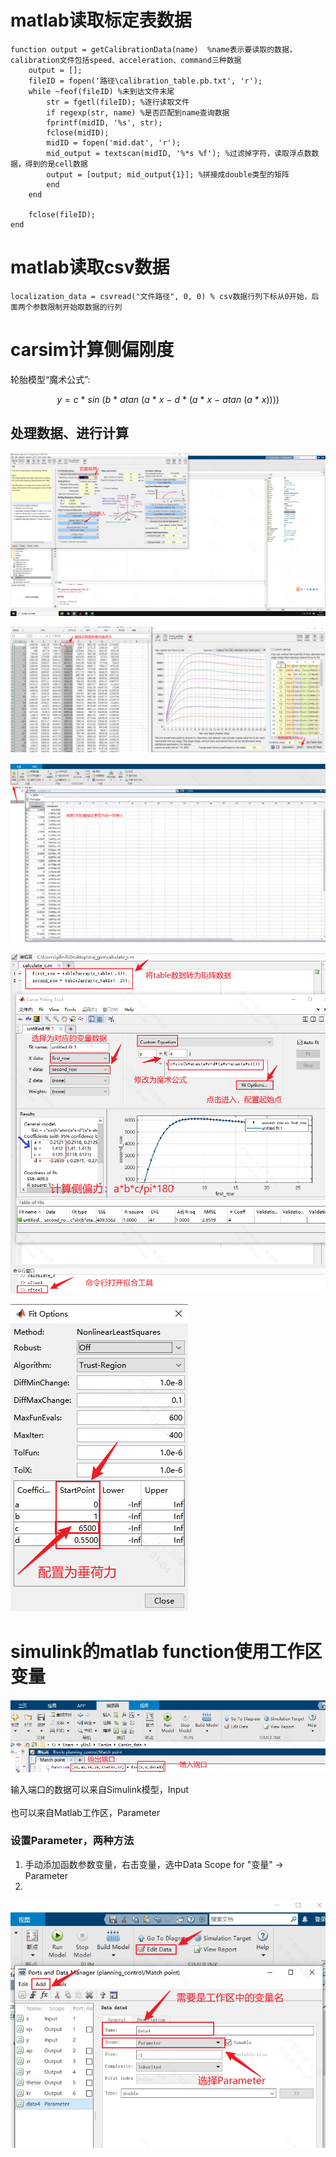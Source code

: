 # matlab读取标定表数据         
                                                    
```                                                                         
function output = getCalibrationData(name)  %name表示要读取的数据，calibration文件包括speed、acceleration、command三种数据
    output = [];  
    fileID = fopen('路径\calibration_table.pb.txt', 'r');  
    while ~feof(fileID) %未到达文件末尾     
        str = fgetl(fileID); %逐行读取文件   
        if regexp(str, name) %是否匹配到name查询数据   
        fprintf(midID, '%s', str); 
        fclose(midID);    
        midID = fopen('mid.dat', 'r');     
        mid_output = textscan(midID, '%*s %f'); %过滤掉字符，读取浮点数数据，得到的是cell数据
        output = [output; mid_output{1}]; %拼接成double类型的矩阵               
        end                                                                 
    end  
    
    fclose(fileID);
end                                                                         
```   

# matlab读取csv数据
```
localization_data = csvread("文件路径", 0, 0) % csv数据行列下标从0开始，后面两个参数限制开始取数据的行列
```                                                                         
# carsim计算侧偏刚度  

轮胎模型“魔术公式”:     
 
$$                                                                       
y = c\ \ast\ sin\ (b\ \ast\ atan\ (a\ \ast\ x\ -\ d\ \ast\ (a\ \ast\ x\ -\ atan\ (a\ \ast\ x))) )
$$                                                                          
                                                                            
## 处理数据、进行计算 

![vertical_force](/image/vertical_force.png)

![data_to_excel](/image/data_to_excel.png) 

![data_to_matlab](/image/data_to_matlab.png)  

![calculate](/image/calculate.png)  

![fit_options](/image/fit_options.png) 

                                                                            
                                                                            
# simulink的matlab function使用工作区变量   

![matlab_fuction](/image/matlab_function.png) 

                                                                            
输入端口的数据可以来自Simulink模型，Input <br>                                            
也可以来自Matlab工作区，Parameter     
                                                                     
### 设置Parameter，两种方法      

1. 手动添加函数参数变量，右击变量，选中Data Scope for "变量" -> Parameter                       
2.                                                               
![add_data](/image/add_data.png)       
